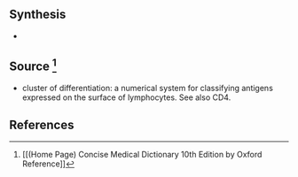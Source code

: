 ## Synthesis
- 
## Source [^1]
- cluster of differentiation: a numerical system for classifying antigens expressed on the surface of lymphocytes. See also CD4.
## References

[^1]: [[(Home Page) Concise Medical Dictionary 10th Edition by Oxford Reference]]